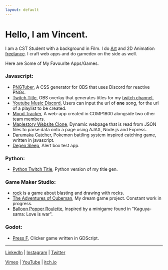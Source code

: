 ```yaml
---
layout: default
---
```


# Hello, I am Vincent.

I am a CST Student with a background in Film. I do [Art](https://art.vincef.ca/) and 2D Animation [freelance](https://comms.vincef.ca/). I craft web apps and do gamedev on the side as well.

Here are Some of My Favourite Apps/Games.

### Javascript: 

*   [PNGTuber](https://sireoh.itch.io/pnggen), A CSS generator for OBS that uses Discord for reactive PNGs.
*   [Twitch Title](https://github.com/sireoh/twitch-title-gen-js), OBS overlay that generates titles for my [twitch channel.](https://twitch.tv/sireoh)
*   [Youtube Music Discord](https://github.com/sireoh/ytmdg), Users can input the url of **one** song, for the url of a playlist to be created.
*   [Mood Tracker](https://github.com/sireoh/1800_2024Winter_BBY32), A web-app created in COMP1800 alongside two other team members.
*   [Maplestory Website Clone](https://github.com/sireoh/ajax-maplestory), Dynamic webpage that is read from JSON files to parse data onto a page using AJAX, Node.js and Express.
*   [Darumaka Catcher](https://sireoh.itch.io/darucatch), Pokemon battling system inspired catching game, written in javascript.
*   [Degen Sleep](https://sireoh.itch.io/dbot), Alert box test app.

### Python: 

*   [Python Twitch Title](https://github.com/sireoh/twitch-title-gen-py), Python version of my title gen.

### Game Maker Studio: 

*   [rock](https://sireoh.itch.io/rock) is a game about blasting and drawing with rocks.
*   [The Adventures of Cubeman](https://sireoh.itch.io/cubeman), My dream game project. Constant work in progress.
*   [Balloon Popper Roulette](https://sireoh.itch.io/balloon-popper-roulette), Inspired by a minigame found in "Kaguya-sama: Love is war".

### Godot: 

*   [Press F](https://sireoh.itch.io/press-f), Clicker game written in GDScript.

* * *

[LinkedIn](https://www.linkedin.com/in/vinceefung/) \| [Instagram](https://www.instagram.com/sireohseo/) \| [Twitter](https://twitter.com/kimerura/)

[Vimeo](https://vimeo.com/vincentfung) \| [YouTube](https://www.youtube.com/channel/UCJJPd9RJvNfGpPXJY6PjaHg) \| [itch.io](https://sireoh.itch.io/)